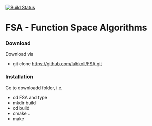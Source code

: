 [![Build Status](https://travis-ci.org/lubkoll/FSA.svg?branch=master)](https://travis-ci.org/lubkoll/FSA/builds)

# FSA - Function Space Algorithms

### Download
Download via
  - git clone https://github.com/lubkoll/FSA.git

### Installation
Go to downloadd folder, i.e.
  - cd FSA
and type
  - mkdir build
  - cd build
  - cmake ..
  - make
